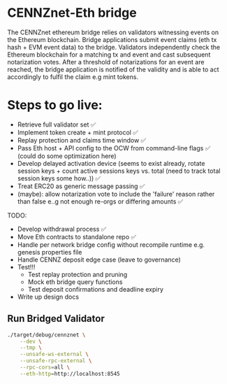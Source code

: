 # CENNZnet-Eth bridge
The CENNZnet ethereum bridge relies on validators witnessing events on the Ethereum blockchain.
Bridge applications submit event claims (eth tx hash + EVM event data) to the bridge.
Validators independently check the Ethereum blockchain for a matching tx and event and cast subsequent notarization votes.
After a threshold of notarizations for an event are reached, the bridge application is notified of the validity and is able to act accordingly to fulfil the claim e.g mint tokens.

# Steps to go live:
- Retrieve full validator set ✅
- Implement token create + mint protocol ✅
- Replay protection and claims time window  ✅
- Pass Eth host + API config to the OCW from command-line flags ✅ (could do some optimization here)
- Develop delayed activation device (seems to exist already, rotate session keys + count active sessions keys vs. total (need to track total session keys some how..))  ✅
- Treat ERC20 as generic message passing  ✅
- (maybe): allow notarization vote to include the 'failure' reason rather than false e..g not enough re-orgs or differing amounts  ✅

TODO:
- Develop withdrawal process ✅
- Move Eth contracts to standalone repo ✅
- Handle per network bridge config without recompile runtime e.g. genesis properties file
- Handle CENNZ deposit edge case (leave to governance)
- Test!!!
    - Test replay protection and pruning
    - Mock eth bridge query functions
    - Test deposit confirmations and deadline expiry
- Write up design docs

## Run Bridged Validator
```bash
./target/debug/cennznet \
    --dev \
    --tmp \
    --unsafe-ws-external \
    --unsafe-rpc-external \
    --rpc-cors=all \
    --eth-http=http://localhost:8545
```